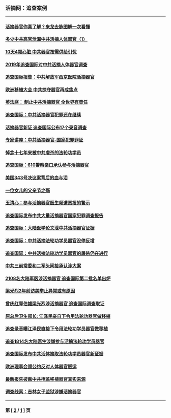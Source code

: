 ### 活摘网：追查案例
---
#### [活摘器官你真了解？来龙去脉图解一次看懂](../../pages/nf5880/n13013820.md?03090430) 
#### [多少中共高官泄漏中共活摘人体器官（1）](../../pages/nf5880/n12671234.md?03090430) 
#### [10天4颗心脏 中共器官按需供给引忧](../../pages/nf5880/n12326366.md?03090430) 
#### [2019年追查国际对中共活摘人体器官调查](../../pages/nf5880/n11917733.md?03090430) 
#### [追查国际报告：中共解放军西京医院活摘器官](../../pages/nf5880/n11838359.md?03090430) 
#### [欧洲移植大会 中共掠夺器官再成焦点](../../pages/nf5880/n11538883.md?03090430) 
#### [英法庭： 制止中共活摘器官 全世界有责任](../../pages/nf5880/n11330691.md?03090430) 
#### [追查国际：中共活摘器官犯罪还在继续](../../pages/nf5880/n11218301.md?03090430) 
#### [活摘器官新证 追查国际公布17个录音调查](../../pages/nf5880/n10897744.md?03090430) 
#### [专家讲座：中共活摘器官-国家犯罪罪证](../../pages/nf5880/n8828153.md?03090430) 
#### [悼念十七年来被中共虐杀的法轮功学员](../../pages/nf5880/n8124823.md?03090430) 
#### [追查国际：610警察亲口承认参与活摘器官](../../pages/nf5880/n8109067.md?03090430) 
#### [美国343号决议案背后的血与泪](../../pages/nf5880/n8020684.md?03090430) 
#### [一位女儿的父亲节之殇](../../pages/nf5880/n8014122.md?03090430) 
#### [玉清心：参与活摘器官医生频遭恶报的警示](../../pages/nf5880/n4637546.md?03090430) 
#### [追查国际发布中共大量活摘器官国家犯罪调查报告](../../pages/nf5880/n4613428.md?03090430) 
#### [追查国际：大陆医学论文泄中共活摘器官证据](../../pages/nf5880/n4608794.md?03090430) 
#### [追查国际：中共活摘法轮功学员器官没停反增](../../pages/nf5880/n4584075.md?03090430) 
#### [追查国际：中共活摘法轮功学员器官的屠杀仍在进行](../../pages/nf5880/n4299154.md?03090430) 
#### [中共三前常委和二军头间接承认涉大案](../../pages/nf5880/n4286244.md?03090430) 
#### [2108名大陆军医涉活摘器官 追查国际第二批名单出炉](../../pages/nf5880/n4284769.md?03090430) 
#### [梁光烈2年前访美举止异常或有原因](../../pages/nf5880/n4279686.md?03090430) 
#### [曾庆红郭伯雄梁光烈涉活摘器官 追查国际调查取证](../../pages/nf5880/n4278462.md?03090430) 
#### [原总后卫生部长: 江泽民亲自下令用法轮功器官做移植](../../pages/nf5880/n4263864.md?03090430) 
#### [追查录音曝江泽民直接下令用法轮功学员器官做移植](../../pages/nf5880/n4261268.md?03090430) 
#### [追查1814名大陆医生涉嫌参与活摘法轮功学员器官](../../pages/nf5880/n4259055.md?03090430) 
#### [追查国际发布中共活体摘取法轮功学员器官新证据](../../pages/nf5880/n4258255.md?03090430) 
#### [欧洲理事会颁公约反对人体器官贩运](../../pages/nf5880/n4206955.md?03090430) 
#### [最新报告披露中共掩盖移植器官真实来源](../../pages/nf5880/n4140084.md?03090430) 
#### [调查线索：吉林女子监狱涉嫌活摘器官](../../pages/nf5880/n4044366.md?03090430) 

---
#### 第 [ [2](./2.md?03090430) / [1](./1.md?03090430) ] 页
